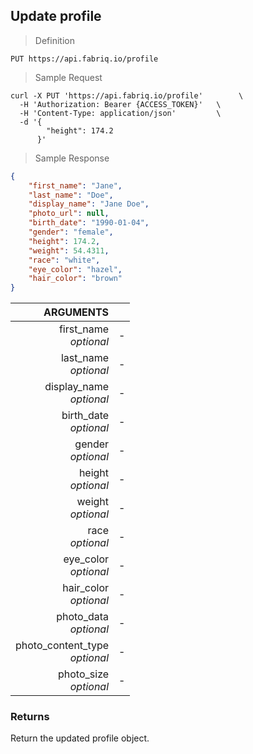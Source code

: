 ## Update profile

> Definition

```text
PUT https://api.fabriq.io/profile
```

> Sample Request

```shell
curl -X PUT 'https://api.fabriq.io/profile'        \
  -H 'Authorization: Bearer {ACCESS_TOKEN}'   \
  -H 'Content-Type: application/json'         \
  -d '{                                        
        "height": 174.2
      }'
```

> Sample Response

```json
{
    "first_name": "Jane",
    "last_name": "Doe",
    "display_name": "Jane Doe",
    "photo_url": null,
    "birth_date": "1990-01-04",
    "gender": "female",
    "height": 174.2,
    "weight": 54.4311,
    "race": "white",
    "eye_color": "hazel",
    "hair_color": "brown"
}
```


ARGUMENTS ||
---------:        | -----------
first_name <br>*optional*  |  -
last_name <br>*optional*  |  -
display_name <br>*optional*  |  -
birth_date <br>*optional*  |  -
gender <br>*optional*  |  -
height <br>*optional*  |  -
weight <br>*optional*  |  -
race <br>*optional*  |  -
eye_color <br>*optional*  |  -
hair_color <br>*optional*  |  -
photo_data <br>*optional*  |  -
photo_content_type <br>*optional*  |  -
photo_size <br>*optional*  |  -


### Returns
Return the updated profile object.
